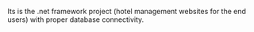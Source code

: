 Its is the .net framework project (hotel management websites for the end users) with proper database connectivity.
